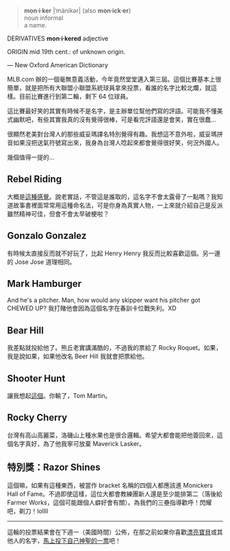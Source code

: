 > **mon∙i∙ker** |ˈmänikər| (also **mon∙ick∙er**)<br>
> noun informal<br>
> a name.

DERIVATIVES
**mon∙i∙kered** adjective

ORIGIN mid 19th cent.: of unknown origin.

<p class="text-right">— New Oxford American Dictionary</p>

MLB.com 辦的一個毫無意義活動，今年竟然堂堂邁入第三屆。這個比賽基本上很簡單，就是把所有大聯盟小聯盟系統球員拿來投票，看誰的名字比較北爛，就這樣。目前比賽進行到第二輪，剩下 64 位球員。

這比賽最好笑的其實有時候不是名字，是主辦單位幫他們寫的評語。可能我不懂美式幽默吧，有些其實我真的沒有覺得很棒，可是看完評語還是會笑，實在很蠢…

很顯然老美對台灣人的那些威妥瑪譯名特別覺得有趣。我想這不意外啦，威妥瑪拼音如果沒把送氣符號寫出來，我身為台灣人唸起來都會覺得很好笑，何況外國人。

幾個值得一提的…

## Rebel Riding

大概是[這種感覺](http://www.youtube.com/watch?v=m0DBvaguOMU)。說老實話，不管這是誰取的，這名字不會太露骨了一點嗎？我知道故事書裡面常常用這種命名法，可是你身為真實人物，一上來就介紹自己是反派雖然精神可佳，但會不會太早破梗啦？

## Gonzalo Gonzalez

有時候太直接反而就不好玩了，比起 Henry Henry 我反而比較喜歡這個。另一邊的 Jose Jose 道理相同。

## Mark Hamburger

And he's a pitcher. Man, how would any skipper want his pitcher got CHEWED UP? 我打賭他會因為這個名字在春訓卡位戰失利。XD

## Bear Hill

我差點就投給他了。熊丘老實講滿酷的，不過我的票給了 Rocky Roquet。如果，我是說如果，如果他改名 Beer Hill 我就會把票給他。

## Shooter Hunt

讓我想起[這個](http://www.metsblog.com/2009/02/23/update-final-score-wild-boar-and-murphy/)。你輸了，Tom Martin。

## Rocky Cherry

台灣有高山高麗菜，洛磯山上種水果也是很合邏輯。希望大都會能把他簽回來，這個名字真好，為了他我寧可放棄 Maverick Lasker。

## 特別獎：Razor Shines

這個嘛，如果有這種東西，被當作 bracket 名稱的四個人都應該進 Monickers Hall of Fame。不過即使這樣，這位大都會教練團新人還是至少能排第二（落後給 Farmer Works，這個可能跟個人癖好會有關）。為我們的三壘指導歡呼！閃耀吧，剃刀！lollll

--------

這輪的投票結果會在下週一（美國時間）公佈，在那之前如果你喜歡[漂亮寶貝](http://minors.baseball-reference.com/players.cgi?pid=11625)或其他人的名字，[馬上投下自己神聖的一票](http://mlb.mlb.com/minors/fan_forum/moniker_madness/bracket.jsp)吧！